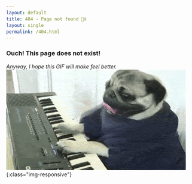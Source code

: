 ```yaml
---
layout: default
title: 404 - Page not found 🤦‍♀️
layout: single
permalink: /404.html
---
```


### Ouch! This page does not exist!
*Anyway, I hope this GIF will make feel better.*
![Sorry](/i/pug.gif){:class="img-responsive"}

<script>
  // on 2016-02-01 GitHub Pages upgraded to Jekyll3, which broke all blog posts with trailing slashes
  // and there are tons of links out there on the web to posts with a trailing slash, so can't ignore it
  var url = location.href;
  if(url.substr(url.length - 1) === '/') {
    window.location = url.substr(0, url.length - 1);
  }
</script>